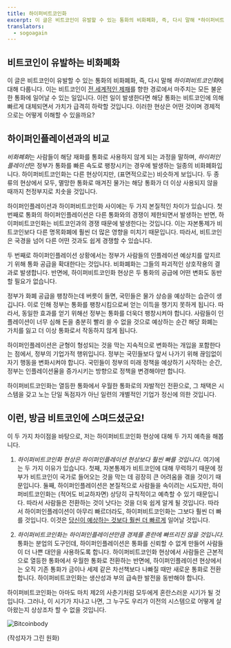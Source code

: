 ```yaml
---
title: 하이퍼비트코인화
excerpt: 이 글은 비트코인이 유발할 수 있는 통화의 비화폐화, 즉, 다시 말해 *하이퍼비트코인화*에 대해 다룹니다. 이는 비트코인이 전 세계적인 제패를 향한 경로에서 마주치는 모든 불운한 통화에 일어날 수 있는 일입니다.
translators:
  - sogoagain
---
```


## 비트코인이 유발하는 비화폐화

이 글은 비트코인이 유발할 수 있는 통화의 비화폐화, 즉, 다시 말해 *하이퍼비트코인화*에 대해 다룹니다. 이는 비트코인이 [전 세계적인 제패](/mempool/why-bitcoin-will-continue-to-grow)를 향한 경로에서 마주치는 모든 불운한 통화에 일어날 수 있는 일입니다. 이런 일이 발생한다면 해당 통화는 비트코인에 의해 빠르게 대체되면서 가치가 급격히 하락할 것입니다. 이러한 현상은 어떤 것이며 경제적으로는 어떻게 이해할 수 있을까요?

## 하이퍼인플레이션과의 비교

*비화폐화*는 사람들이 해당 재화를 통화로 사용하지 않게 되는 과정을 말하며, *하이퍼인플레이션*은 정부가 통화를 빠른 속도로 팽창시키는 경우에 발생하는 일종의 비화폐화입니다. 하이퍼비트코인화는 다른 현상이지만, (표면적으로는) 비슷하게 보입니다. 두 종류의 현상에서 모두, 멸망한 통화로 매겨진 물가는 해당 통화가 더 이상 사용되지 않을 때까지 천정부지로 치솟을 것입니다.

하이퍼인플레이션과 하이퍼비트코인화 사이에는 두 가지 본질적인 차이가 있습니다. 첫 번째로 통화의 하이퍼인플레이션은 다른 통화와의 경쟁이 제한되면서 발생하는 반면, 하이퍼비트코인화는 비트코인과의 경쟁 때문에 발생한다는 것입니다. 이는 자본통제가 비트코인보다 다른 명목화폐에 훨씬 더 많은 영향을 미치기 때문입니다. 따라서, 비트코인은 국경을 넘어 다른 어떤 것과도 쉽게 경쟁할 수 있습니다.

두 번째로 하이퍼인플레이션 상황에서는 정부가 사람들의 인플레이션 예상치를 앞지르기 위해 통화 공급을 확대한다는 것입니다. 비화폐화는 그들의 파괴적인 상호작용의 결과로 발생합니다. 반면에, 하이퍼비트코인화 현상은 두 통화의 공급에 어떤 변화도 동반할 필요가 없습니다.

정부가 화폐 공급을 팽창하는데 버릇이 들면, 국민들은 물가 상승을 예상하는 습관이 생깁니다. 이로 인해 정부는 통화를 팽창시킴으로써 얻는 이득을 챙기지 못하게 됩니다. 따라서, 동일한 효과를 얻기 위해선 정부는 통화를 더욱더 팽창시켜야 합니다. 사람들이 인플레이션이 너무 심해 돈을 충분히 빨리 쓸 수 없을 것으로 예상하는 순간 해당 화폐는 가치를 잃고 더 이상 통화로서 작동하지 않게 됩니다.

하이퍼인플레이션은 균형이 형성되는 것을 막는 지속적으로 변화하는 개입을 포함한다는 점에서, 정부의 기업가적 행위입니다. 정부는 국민들보다 앞서 나가기 위해 끊임없이 자기 행동을 변화시켜야 합니다. 국민들이 정부의 미래 정책을 예상하기 시작하는 순간, 정부는 인플레이션율을 증가시키는 방향으로 정책을 변경해야만 합니다.

하이퍼비트코인화는 열등한 통화에서 우월한 통화로의 자발적인 전환으로, 그 채택은 시스템을 갖고 노는 단일 독점자가 아닌 일련의 개별적인 기업가 정신에 의한 것입니다.

## 이런, 방금 비트코인에 스며드셨군요!

이 두 가지 차이점을 바탕으로, 저는 하이퍼비트코인화 현상에 대해 두 가지 예측을 해봅니다.

1. _하이퍼비트코인화 현상은 하이퍼인플레이션 현상보다 훨씬 빠를 것입니다_. 여기에는 두 가지 이유가 있습니다. 첫째, 자본통제가 비트코인에 대해 무력하기 때문에 정부가 비트코인이 국가로 들어오는 것을 막는 데 굉장히 큰 어려움을 겪을 것이기 때문입니다. 둘째, 하이퍼인플레이션은 본질적으로 사람들을 속이려는 시도지만, 하이퍼비트코인화는 (적어도 비교하자면) 상당히 규칙적이고 예측할 수 있기 때문입니다. 따라서 사람들은 전환하는 것이 낫다는 것을 더욱 쉽게 알게 될 것입니다. 따라서 하이퍼인플레이션이 아무리 빠르더라도, 하이퍼비트코인화는 그보다 훨씬 더 빠를 것입니다. 이것은 [당신이 예상하는 것보다 훨씬 더 빠르게](/mempool/why-bitcoin-will-continue-to-grow) 일어날 것입니다.

2. _하이퍼비트코인화는 하이퍼인플레이션만큼 경제를 혼란에 빠뜨리진 않을 것입니다._ 통화는 분업의 도구인데, 하이퍼인플레이션은 통화를 신뢰할 수 없게 만들어 사람들이 더 나쁜 대안을 사용하도록 합니다. 하이퍼비트코인화 현상에서 사람들은 근본적으로 열등한 통화에서 우월한 통화로 전환하는 반면에, 하이퍼인플레이션 현상에서는 오직 기존 통화가 금이나 세제 같은 차선책보다 나빠질 때만 새로운 통화로 전환합니다. 하이퍼비트코인화는 생산성과 부의 급속한 발전을 동반해야 합니다.

하이퍼비트코인화는 아마도 마치 제2의 사춘기처럼 모두에게 혼란스러운 시기가 될 것입니다. 그러나, 이 시기가 지나고 나면, 그 누구도 우리가 이전의 시스템으로 어떻게 살아왔는지 상상조차 할 수 없을 것입니다.

<div class="my-4 text-center">
  <img class="img-fluid rounded d-block mx-auto" alt="Bitcoinbody" src="/static/img/mempool/hyperbitcoinization/Bitcoinbody.png"/>
</div>

<p class="text-muted text-center">
	(작성자가 그린 원화)
</p>
